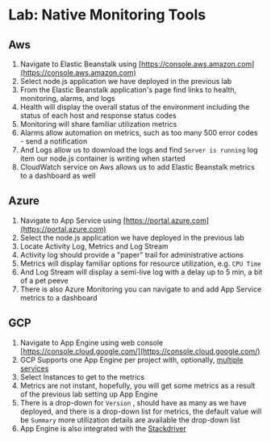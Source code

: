 # Lab: Native Monitoring Tools

## Aws

1. Navigate to Elastic Beanstalk using [https://console.aws.amazon.com](https://console.aws.amazon.com)
2. Select node.js application we have deployed in the previous lab
3. From the Elastic Beanstalk application's page find links to health, monitoring, alarms, and logs
4. Health will display the overall status of the environment including the status of each host and response status codes
5. Monitoring will share familiar utilization metrics
6. Alarms allow automation on metrics, such as too many 500 error codes - send a notification
7. And Logs allow us to download the logs and find `Server is running` log item our node.js container is writing when started
8. CloudWatch service on Aws allows us to add Elastic Beanstalk metrics to a dashboard as well

## Azure

1. Navigate to App Service using [https://portal.azure.com](https://portal.azure.com)
2. Select the node.js application we have deployed in the previous lab
3. Locate Activity Log, Metrics and Log Stream
4. Activity log should provide a "paper" trail for administrative actions
5. Metrics will display familiar options for resource utilization, e.g. `CPU Time`
6. And Log Stream will display a semi-live log with a delay up to 5 min, a bit of a pet peeve
7. There is also Azure Monitoring you can navigate to and add App Service metrics to a dashboard

## GCP

1. Navigate to App Engine using web console [https://console.cloud.google.com/](https://console.cloud.google.com/)
2. GCP Supports one App Engine per project with, optionally, [multiple services](https://cloud.google.com/appengine/docs/standard/nodejs/an-overview-of-app-engine)
3. Select Instances to get to the metrics
4. Metrics are not instant, hopefully, you will get some metrics as a result of the previous lab setting up App Engine
5. There is a drop-down for `Version` , should have as many as we have deployed, and there is a drop-down list for metrics, the default value will be `Summary` more utilization details are available the drop-down list
6. App Engine is also integrated with the [Stackdriver](https://cloud.google.com/appengine/docs/standard/nodejs/an-overview-of-app-engine)



